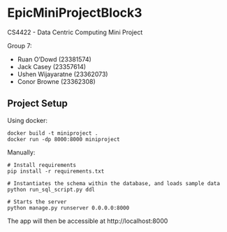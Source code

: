 # EpicMiniProjectBlock3
CS4422 - Data Centric Computing Mini Project

Group 7: 
* Ruan O’Dowd (23381574)
* Jack Casey (23357614)
* Ushen Wijayaratne (23362073)
* Conor Browne (23362308)

## Project Setup 
Using docker:
```
docker build -t miniproject .
docker run -dp 8000:8000 miniproject
```

Manually:
```
# Install requirements
pip install -r requirements.txt

# Instantiates the schema within the database, and loads sample data
python run_sql_script.py ddl

# Starts the server
python manage.py runserver 0.0.0.0:8000
```

The app will then be accessible at http://localhost:8000